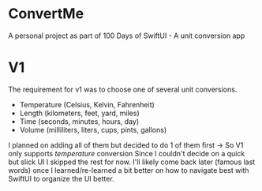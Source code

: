 # ConvertMe
A personal project as part of 100 Days of SwiftUI - A unit conversion app

# V1
The requirement for v1 was to choose one of several unit conversions.
- Temperature (Celsius, Kelvin, Fahrenheit)
- Length (kilometers, feet, yard, miles)
- Time (seconds, minutes, hours, day)
- Volume (milliliters, liters, cups, pints, gallons)

I planned on adding all of them but decided to do 1 of them first -> So V1 only supports *temperature* conversion
Since I couldn't decide on a quick but slick UI I skipped the rest for now.
I'll likely come back later (famous last words) once I learned/re-learned a bit better on how to navigate best with SwiftUI to organize the UI better.
